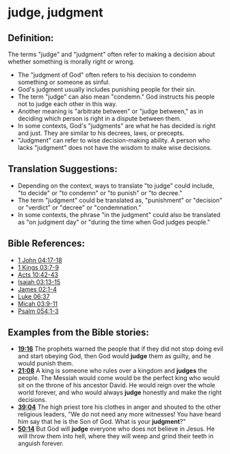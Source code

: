 # judge, judgment #

## Definition: ##

The terms "judge" and "judgment" often refer to making a decision about whether something  is morally right or wrong.

* The "judgment of God" often refers to his decision to condemn something or someone as sinful.
* God's judgment usually includes punishing people for their sin.
* The term "judge" can also mean "condemn." God instructs his people not to judge each other in this way.
* Another meaning is "arbitrate between" or "judge between," as in deciding which person is right in a dispute between them.
* In some contexts, God's "judgments" are what he has decided is right and just. They are similar to his decrees, laws, or precepts.
* "Judgment" can refer to wise decision-making ability. A person who lacks "judgment" does not have the wisdom to make wise decisions.

## Translation Suggestions: ##

* Depending on the context, ways to translate "to judge" could include, "to decide" or "to condemn" or "to punish" or "to decree."
* The term "judgment" could be translated as, "punishment" or "decision" or "verdict" or "decree" or "condemnation."
* In some contexts, the phrase "in the judgment" could also be translated as "on judgment day" or "during the time when God judges people."



## Bible References: ##

* [1 John 04:17-18](en/tn/1jn/help/04/17)
* [1 Kings 03:7-9](en/tn/1ki/help/03/07)
* [Acts 10:42-43](en/tn/act/help/10/42)
* [Isaiah 03:13-15](en/tn/isa/help/03/13)
* [James 02:1-4](en/tn/jas/help/02/01)
* [Luke 06:37](en/tn/luk/help/06/37)
* [Micah 03:9-11](en/tn/mic/help/03/09)
* [Psalm 054:1-3](en/tn/psa/help/54/01)

## Examples from the Bible stories: ##

* __[19:16](en/tn/obs/help/19/16)__ The prophets warned the people that if they did not stop doing evil and start obeying God, then God would __judge__  them as guilty, and he would punish them.
* __[21:08](en/tn/obs/help/21/08)__ A king is someone who rules over a kingdom and __judges__  the people. The Messiah would come would be the perfect king who would sit on the throne of his ancestor David. He would reign over the whole world forever, and who would always __judge__  honestly and make the right decisions.
* __[39:04](en/tn/obs/help/39/04)__ The high priest tore his clothes in anger and shouted to the other religious leaders, "We do not need any more witnesses! You have heard him say that he is the Son of God. What is your __judgment__?"
* __[50:14](en/tn/obs/help/50/14)__ But God will __judge__  everyone who does not believe in Jesus. He will throw them into hell, where they will weep and grind their teeth in anguish forever.